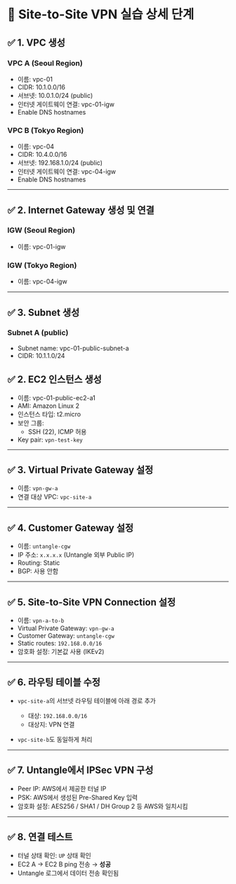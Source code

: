 # 📝 Site-to-Site VPN 실습 상세 단계

## ✅ 1. VPC 생성

### VPC A (Seoul Region)
- 이름: vpc-01
- CIDR: 10.1.0.0/16
- 서브넷: 10.0.1.0/24 (public)
- 인터넷 게이트웨이 연결: vpc-01-igw
- Enable DNS hostnames 

### VPC B (Tokyo Region)
- 이름: vpc-04
- CIDR: 10.4.0.0/16
- 서브넷: 192.168.1.0/24 (public)
- 인터넷 게이트웨이 연결: vpc-04-igw
- Enable DNS hostnames 

---
## ✅ 2. Internet Gateway 생성 및 연결 
### IGW (Seoul Region)
- 이름: vpc-01-igw

### IGW (Tokyo Region)
- 이름: vpc-04-igw

---
## ✅ 3. Subnet 생성 
### Subnet A (public)
- Subnet name: vpc-01-public-subnet-a
- CIDR: 10.1.1.0/24



## ✅ 2. EC2 인스턴스 생성
- 이름: vpc-01-public-ec2-a1
- AMI: Amazon Linux 2
- 인스턴스 타입: t2.micro
- 보안 그룹:
  - SSH (22), ICMP 허용
- Key pair: `vpn-test-key`

---

## ✅ 3. Virtual Private Gateway 설정

- 이름: `vpn-gw-a`
- 연결 대상 VPC: `vpc-site-a`

---

## ✅ 4. Customer Gateway 설정

- 이름: `untangle-cgw`
- IP 주소: `x.x.x.x` (Untangle 외부 Public IP)
- Routing: Static
- BGP: 사용 안함

---

## ✅ 5. Site-to-Site VPN Connection 설정

- 이름: `vpn-a-to-b`
- Virtual Private Gateway: `vpn-gw-a`
- Customer Gateway: `untangle-cgw`
- Static routes: `192.168.0.0/16`
- 암호화 설정: 기본값 사용 (IKEv2)

---

## ✅ 6. 라우팅 테이블 수정

- `vpc-site-a`의 서브넷 라우팅 테이블에 아래 경로 추가
  - 대상: `192.168.0.0/16`
  - 대상지: VPN 연결

- `vpc-site-b`도 동일하게 처리

---

## ✅ 7. Untangle에서 IPSec VPN 구성

- Peer IP: AWS에서 제공한 터널 IP
- PSK: AWS에서 생성된 Pre-Shared Key 입력
- 암호화 설정: AES256 / SHA1 / DH Group 2 등 AWS와 일치시킴

---

## ✅ 8. 연결 테스트

- 터널 상태 확인: `UP` 상태 확인
- EC2 A → EC2 B ping 전송 → **성공**
- Untangle 로그에서 데이터 전송 확인됨
